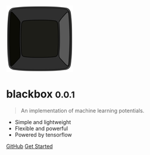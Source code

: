 <!-- _coverpage.md -->
![logo](_media/icon.png)

# blackbox <small>0.0.1</small>

> An implementation of machine learning potentials.

* Simple and lightweight
* Flexible and powerful
* Powered by tensorflow

[GitHub](https://github.com/getblackbox/blackbox)
[Get Started](#blackbox)